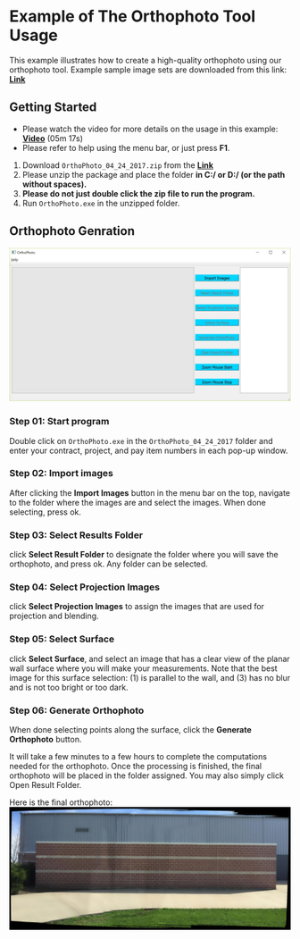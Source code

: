 # Example of The Orthophoto Tool Usage

This example illustrates how to create a high-quality orthophoto using our orthophoto tool. Example sample image sets are downloaded from this link:
**[Link](https://github.com/chulminy/JTRP_Project/blob/master/iPhoneSample/sample_image.md)**   

## Getting Started
* Please watch the video for more details on the usage in this example: [**Video**](XXXX) (05m 17s)
* Please refer to help using the menu bar, or just press **F1**.    

1. Download `OrthoPhoto_04_24_2017.zip` from the **[Link](https://my.syncplicity.com/share/vfunzhpuvdouzhw/OrthoPhoto_04_24_2017)**    
2. Please unzip the package and place the folder **in C:/ or D:/ (or the path without spaces).** 
3. **Please do not just double click the zip file to run the program.**  
3. Run `OrthoPhoto.exe` in the unzipped folder.  


## Orthophoto Genration
![](OrthoPhoto.jpg)
  
### Step 01: Start program
Double click on `OrthoPhoto.exe` in the `OrthoPhoto_04_24_2017` folder and enter your contract, project, and pay item numbers in each pop-up window.       

### Step 02: Import images
After clicking the **Import Images** button in the menu bar on the top, navigate to the folder where the images are and select the images. When done selecting, press ok.

### Step 03: Select Results Folder
click **Select Result Folder** to designate the folder where you will save the orthophoto, and press ok. Any folder can be selected.

### Step 04: Select Projection Images
click **Select Projection Images** to assign the images that are used for projection and blending.  

### Step 05: Select Surface
click **Select Surface**, and select an image that has a clear view of the planar wall surface where you will make your measurements. Note that the best image for this surface selection: (1) is parallel to the wall, and (3) has no blur and is not too bright or too dark.

### Step 06: Generate Orthophoto
When done selecting points along the surface, click the **Generate Orthophoto** button.

It will take a few minutes to a few hours to complete the computations needed for the orthophoto. Once the processing is finished, the final orthophoto will be placed in the folder assigned. You may also simply click Open Result Folder.

Here is the final orthophoto:
![](iphone_storage_wall.jpg)
